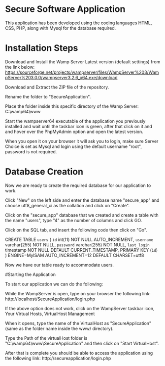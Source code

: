 
# Secure Software Application

This application has been developed using the coding languages HTML, CSS, PHP, 
along with Mysql for the database required.

# Installation Steps

Download and Install the Wamp Server Latest version (default settings) from the link below:
https://sourceforge.net/projects/wampserver/files/WampServer%203/WampServer%203.0.0/wampserver3.2.6_x64.exe/download

Download and Extract the ZIP file of the repository.

Rename the folder to "SecureApplication".

Place the folder inside this specific directory of the Wamp Server: C:\wamp64\www

Start the wampserver64 executable of the application you previously installed and wait 
until the taskbar icon is green, after that click on it and and hover over the PhpMyAdmin
option and open the latest version.

When you open it on your browser it will ask you to login, make sure Server Choice is set as
Mysql and login using the default username "root", password is not required.

# Database Creation

Now we are ready to create the required database for our application to work.

Click "New" on the left side and enter the database name "secure_app" and choose utf8_general_ci
as the collation and click on "Create".

Click on the "secure_app" database that we created and create a table with the name "users", type "4" as the number of columns
and click GO.

Click on the SQL tab, and insert the following code then click on "Go".

CREATE TABLE `users` (
  `id` int(11) NOT NULL AUTO_INCREMENT,
  `username` varchar(255) NOT NULL,
  `password` varchar(255) NOT NULL,
  `last_login` timestamp NOT NULL DEFAULT CURRENT_TIMESTAMP,
  PRIMARY KEY (`id`)
) ENGINE=MyISAM AUTO_INCREMENT=12 DEFAULT CHARSET=utf8


Now we have our table ready to accommodate users.


#Starting the Application

To start our application we can do the following:

While the WampServer is open, type on your browser the following link:
http://localhost/SecureApplication/login.php

If the above option does not work, click on the WampServer taskbar icon,
Your Virtual Hosts, VirtualHost Management

When it opens, type the name of the VirtualHost as "SecureApplication" (same as the folder name inside the www/ directory).

Type the Path  of the virtualHost folder is "C:\wamp64\www\SecureApplication" and then click on "Start VirtualHost".

After that is complete you should be able to access the application using the following link:
http://secureapplication/login.php

